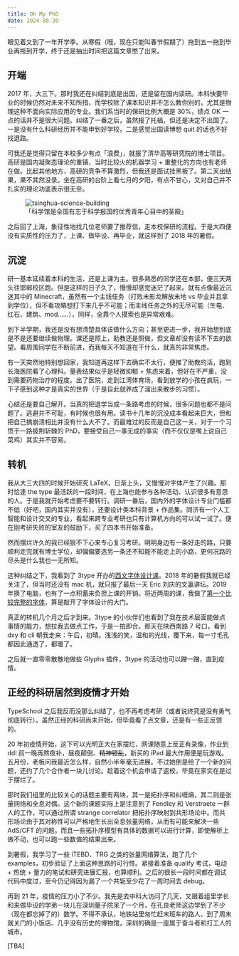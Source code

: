 ```yaml
---
title: Oh My PhD
date: 2024-08-30
---
```


眼见着又到了一年开学季。从寒假（哦，现在只能叫春节假期了）拖到五一拖到毕业再拖到开学，终于还是抽出时间把这篇文章憋了出来。

<!-- more -->

## 开端

2017 年，大三下。那时我还在纠结到底是出国，还是留在国内读研。本科快要毕业的时候仍然对未来不知所措，而学校除了课本知识并不怎么教你别的，尤其是物理这种不面向实际应用的专业。我们系当时的保研比例大概是 30%，绩点 OK 一点的话并不是很大问题。纠结了一番之后，虽然报了托福，但还是决定不出国了。一是没有什么科研经历并不能申到好学校，二是感觉出国读博想 quit 的话也不好找退路。

可我还是觉得只留在本校多少有点「浪费」，就报了清华高等研究院的博士项目。高研是国内凝聚态理论的重镇，当时比较火的机器学习 + 重整化的方向也有老师在做。比起其他地方，高研的竞争不算激烈，但我还是面试挂黑板了。第二天出结果，果不其然没录。坐在高研的台阶上看七月的夕阳，有点不甘心，又对自己并不扎实的理论功底表示很无奈。

<figure>
  <img src="./tsinghua-science-building.webp" alt="tsinghua-science-building">
  <figcaption>「科学馆是全国有志于科学报国的优秀青年心目中的圣殿」</figcaption>
</figure>

<!-- https://www.tsinghua.edu.cn/info/1360/1394.htm -->

之后回了上海，象征性地找几位老师要了推荐信，走本校保研的流程。于是大四便没有实质性的压力了，上课、做毕设、再毕业，就这样到了 2018 年的暑假。

## 沉淀

研一基本延续着本科的生活，还是上课为主。很多熟悉的同学还在本部，便三天两头往邯郸校区跑。但是这样的日子久了，慢慢却感觉迷茫了起来。就有点像最近沉迷其中的 Minecraft，虽然有一个主线任务（打败末影龙解放末地 vs 毕业并且拿到学位），但不看攻略想打下来几乎不可能；而主线任务之外的无尽可能（生电、红石、建筑、mod……），同样，全靠个人摸索也是异常艰难。

到下半学期，我还是没有想清楚具体该做什么方向；甚至更进一步，我开始想到底是不是还要继续做物理。课还是照上，助教还是照做，但文章却没有读不下去的欲望。看周围同学在不断前进，而我每天不知道在干什么，就真的非常焦虑。

有一天突然地特别想回家，我知道再这样下去确实不太行，便推了助教的活，跑到长海医院看了心理科。量表结果似乎是轻微抑郁 + 焦虑来着，但好在不严重，没到需要药物治疗的程度。出了医院，走到江湾体育场，看到放学的小孩在疯玩，一下子感到这种才是真实的世界（于是自此就养成了溜出来散步的习惯）。

心结还是要自己解开。当真的把退学当成一条路考虑的时候，很多问题也都不是问题了。逃避并不可耻，有时候也很有用。读书十几年的沉没成本看起来巨大，但和把自己搞崩溃相比并没有什么大不了。而最难过的反而是自己这一关，对于一个习惯于一路披荆斩棘的 PhD，要接受自己一事无成的事实（而不仅仅是嘴上说自己菜鸡）其实并不容易。

## 转机

我从大三大四的时候开始研究 LaTeX，日渐上头，又慢慢对字体产生了兴趣。那时恰逢 the type 最活跃的一段时间，在上海也能参与各种活动、认识很多有意思的人。于是我就开始考虑要不要转行。调研一番后，国内外的字体设计专业门槛都不低（好吧，国内其实并没有），还要设计类本科背景 + 作品集。同济有一个人工智能和设计交叉的专业，看起来跨专业考研也只有计算机方向的可以试一试了。便在刚考研失败的室友的鼓励下，买了四本书开始准备。

然而摆烂许久的我已经狠不下心来专心复习考研。明明身边有一条好走的路，只要顺利走完就有博士学位，却偏偏要选另一条还不知能不能走上的小路，更何况路的尽头是什么我也一无所知。

这种纠结之下，我看到了 3type 开办的[西文字体设计课](https://3type.cn/events/typeschool_1908_latin)。2018 年的暑假我就已经关注了，但当时还没有 mac 机，就只报了最后一天 Eric 刘庆的文瀛讲坛。2019 年换了电脑，也有了一点积蓄来负担上课的开销。将近两周的课，我做了[第一个比较完整的字体](https://github.com/stone-zeng/aluminium)，算是敲开了字体设计的大门。

真正的转机几个月之后才到来。3type 的小伙伴们也看到了我在技术层面能做点事情的能力，想拉我去做点工作，于是一拍即合。那天在陕西南路 7 号口，看到 dxy 和 cli 朝我走来：午后，初晴。浅浅的笑，温和的光线，覆下来，每一寸毛孔都因此通透了，都暖了。

之后就一直零零散散地做些 Glyphs 插件，3type 的活动也可以蹭一蹭，直到疫情。

## 正经的科研居然到疫情才开始

TypeSchool 之后我反而没那么纠结了，也不再考虑考研（或者说终究是没有勇气彻底转行）。虽然正经的科研尚未开始，但毕竟看了点文章，还是有一些正反馈的。

20 年初疫情开始，这下可以光明正大在家摆烂，网课随意上反正有录像，作业到 ddl 前一晚再熬夜补，昼夜颠倒、~~精神错乱~~，新买的 iPad 最大作用便是玩游戏。五月份，老板问我最近怎么样，自然小半年毫无进展。不过她倒是给了一个新的问题，还约了几个合作者一块儿讨论。趁着这个机会申请了返校，毕竟在家实在是过于摆烂了。

那时我们组里的比较关心的话题主要有两块，其一是拓扑序和纠缠熵，其二则是张量网络和全息对偶。这个新的课题实际上是注意到了 Fendley 和 Verstraete 一群人的工作，可以通过所谓 strange correlator 把拓扑序映射到共形场论中。而共形场论由于其对称性可以严格地生长出全息张量网络，从而有可能来解决一些 AdS/CFT 的问题。而且一些拓扑序模型有具体的数据可以进行计算，即使解析上做不动，也可以跑一些数值的结果出来。

到暑假，我学习了一些 iTEBD、TRG 之类的张量网络算法，跑了几个 examples，初步验证了上面这种思路的可行性。紧接着准备 qualify 考试，电动 + 热统 + 量力的笔试和研究进展汇报，也算顺利。之后的很长一段时间都在调试代码中度过，至今仍记得因为漏了一个共轭至少花了一周时间去 debug。

再到 21 年，疫情的压力小了不少。我先是去中科大访问了几天，又跟着组里学长和来做毕设的学弟一块儿在深圳量子院呆了一个月，在孔良老师这边学到了不少（现在都忘掉了的）数学。不得不承认，地铁站里匆忙赶末班车的路人、到了周末就关门的小饭店、几乎没有历史的博物馆，深圳的确是一座属于奋斗者和打工人的城市。

[TBA]
